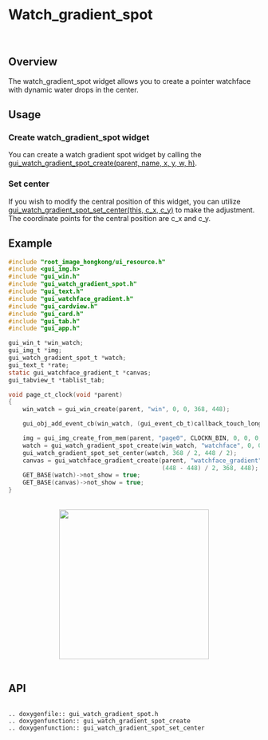 # Watch_gradient_spot
<br>

## Overview

The watch_gradient_spot widget allows you to create a pointer watchface with dynamic water drops in the center.

## Usage

### Create watch_gradient_spot widget

You can create a watch gradient spot widget by calling the [gui_watch_gradient_spot_create(parent, name, x, y, w, h)](#gui_watch_gradient_spot_create).

### Set center

If you wish to modify the central position of this widget, you can utilize [gui_watch_gradient_spot_set_center(this, c_x, c_y)](#gui_watch_gradient_spot_create) to make the adjustment. The coordinate points for the central position are c_x and c_y.

## Example

```c
#include "root_image_hongkong/ui_resource.h"
#include <gui_img.h>
#include "gui_win.h"
#include "gui_watch_gradient_spot.h"
#include "gui_text.h"
#include "gui_watchface_gradient.h"
#include "gui_cardview.h"
#include "gui_card.h"
#include "gui_tab.h"
#include "gui_app.h"

gui_win_t *win_watch; 
gui_img_t *img;
gui_watch_gradient_spot_t *watch;
gui_text_t *rate;
static gui_watchface_gradient_t *canvas;
gui_tabview_t *tablist_tab;

void page_ct_clock(void *parent)
{
    win_watch = gui_win_create(parent, "win", 0, 0, 368, 448);

    gui_obj_add_event_cb(win_watch, (gui_event_cb_t)callback_touch_long, GUI_EVENT_TOUCH_LONG, NULL);

    img = gui_img_create_from_mem(parent, "page0", CLOCKN_BIN, 0, 0, 0, 0);
    watch = gui_watch_gradient_spot_create(win_watch, "watchface", 0, 0, 0, 0);
    gui_watch_gradient_spot_set_center(watch, 368 / 2, 448 / 2);
    canvas = gui_watchface_gradient_create(parent, "watchface_gradient", (368 - 368) / 2,
                                           (448 - 448) / 2, 368, 448);
    GET_BASE(watch)->not_show = true;
    GET_BASE(canvas)->not_show = true;
}
```

<br>
<div style="text-align: center"><img src="https://foruda.gitee.com/images/1699931734086261442/f0690691_10641540.png" width = "300" /></div>
<br>

<span id = "gui_watch_gradient_spot_create">

## API

</span>

```eval_rst

.. doxygenfile:: gui_watch_gradient_spot.h
.. doxygenfunction:: gui_watch_gradient_spot_create
.. doxygenfunction:: gui_watch_gradient_spot_set_center
```
